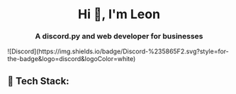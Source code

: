 <h1 align="center">Hi 👋, I'm Leon</h1>
<h3 align="center">A discord.py and web developer for businesses</h3>
![Discord](https://img.shields.io/badge/Discord-%235865F2.svg?style=for-the-badge&logo=discord&logoColor=white)

## 🧠 Tech Stack:
